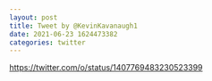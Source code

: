 ```yaml
--- 
layout: post 
title: Tweet by @KevinKavanaugh1 
date: 2021-06-23 1624473382 
categories: twitter 
--- 
```

https://twitter.com/o/status/1407769483230523399